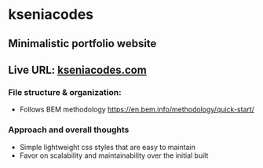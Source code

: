 # kseniacodes
## Minimalistic portfolio website

## Live URL: [kseniacodes.com](https://kseniacodes.com)

### File structure & organization: 
* Follows BEM methodology https://en.bem.info/methodology/quick-start/

### Approach and overall thoughts
* Simple lightweight css styles that are easy to maintain
* Favor on scalability and maintainability over the initial built
